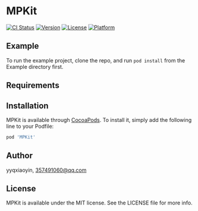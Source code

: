# MPKit

[![CI Status](http://img.shields.io/travis/yyqxiaoyin/MPKit.svg?style=flat)](https://travis-ci.org/yyqxiaoyin/MPKit)
[![Version](https://img.shields.io/cocoapods/v/MPKit.svg?style=flat)](http://cocoapods.org/pods/MPKit)
[![License](https://img.shields.io/cocoapods/l/MPKit.svg?style=flat)](http://cocoapods.org/pods/MPKit)
[![Platform](https://img.shields.io/cocoapods/p/MPKit.svg?style=flat)](http://cocoapods.org/pods/MPKit)

## Example

To run the example project, clone the repo, and run `pod install` from the Example directory first.

## Requirements

## Installation

MPKit is available through [CocoaPods](http://cocoapods.org). To install
it, simply add the following line to your Podfile:

```ruby
pod 'MPKit'
```

## Author

yyqxiaoyin, 357491060@qq.com

## License

MPKit is available under the MIT license. See the LICENSE file for more info.
